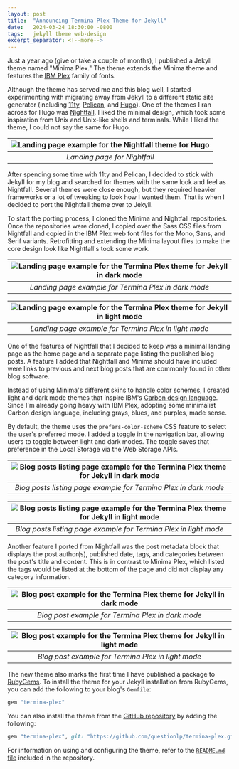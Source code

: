 ```yaml
---
layout: post
title:  "Announcing Termina Plex Theme for Jekyll"
date:   2024-03-24 18:30:00 -0800
tags:   jekyll theme web-design
excerpt_separator: <!--more-->
---
```


Just a year ago (give or take a couple of months), I published a Jekyll theme named "Minima Plex." The theme extends the Minima theme and features the [IBM Plex](https://www.ibm.com/plex/) family of fonts.

Although the theme has served me and this blog well, I started experimenting with migrating away from Jekyll to a different static site generator (including [11ty](https://www.11ty.dev), [Pelican](https://getpelican.com), and [Hugo](https://gohugo.io)). One of the themes I ran across for Hugo was [Nightfall](https://github.com/LordMathis/hugo-theme-nightfall/). I liked the minimal design, which took some inspiration from Unix and Unix-like shells and terminals.<!--more--> While I liked the theme, I could not say the same for Hugo.

| ![Landing page example for the Nightfall theme for Hugo](/assets/images/termina-plex/nightfall-theme.png) |
| :--: |
| *Landing page for Nightfall* |

After spending some time with 11ty and Pelican, I decided to stick with Jekyll for my blog and searched for themes with the same look and feel as Nightfall. Several themes were close enough, but they required heavier frameworks or a lot of tweaking to look how I wanted them. That is when I decided to port the Nightfall theme over to Jekyll.

To start the porting process, I cloned the Minima and Nightfall repositories. Once the repositories were cloned, I copied over the Sass CSS files from Nightfall and copied in the IBM Plex web font files for the Mono, Sans, and Serif variants. Retrofitting and extending the Minima layout files to make the core design look like Nightfall's took some work.

| ![Landing page example for the Termina Plex theme for Jekyll in dark mode](/assets/images/termina-plex/termina-plex-01-landing-page-dark.png) |
| :--: |
| *Landing page example for Termina Plex in dark mode* |

| ![Landing page example for the Termina Plex theme for Jekyll in light mode](/assets/images/termina-plex/termina-plex-02-landing-page-light.png) |
| :--: |
| *Landing page example for Termina Plex in light mode* |

One of the features of Nightfall that I decided to keep was a minimal landing page as the home page and a separate page listing the published blog posts. A feature I added that Nightfall and Minima should have included were links to previous and next blog posts that are commonly found in other blog software.

Instead of using Minima's different skins to handle color schemes, I created light and dark mode themes that inspire IBM's [Carbon design language](https://carbondesignsystem.com). Since I'm already going heavy with IBM Plex, adopting some minimalist Carbon design language, including grays, blues, and purples, made sense.

By default, the theme uses the `prefers-color-scheme` CSS feature to select the user's preferred mode. I added a toggle in the navigation bar, allowing users to toggle between light and dark modes. The toggle saves that preference in the Local Storage via the Web Storage APIs.

| ![Blog posts listing page example for the Termina Plex theme for Jekyll in dark mode](/assets/images/termina-plex/termina-plex-03-blog-post-listing-dark.png) |
| :--: |
| *Blog posts listing page example for Termina Plex in dark mode* |

| ![Blog posts listing page example for the Termina Plex theme for Jekyll in  light mode](/assets/images/termina-plex/termina-plex-04-blog-post-listing-light.png) |
| :--: |
| *Blog posts listing page example for Termina Plex in light mode* |

Another feature I ported from Nightfall was the post metadata block that displays the post author(s), published date, tags, and categories between the post's title and content. This is in contrast to Minima Plex, which listed the tags would be listed at the bottom of the page and did not display any category information.

| ![Blog post example for the Termina Plex theme for Jekyll in dark mode](/assets/images/termina-plex/termina-plex-05-blog-post-dark.png) |
| :--: |
| *Blog post example for Termina Plex in dark mode* |

| ![Blog post example for the Termina Plex theme for Jekyll in light mode](/assets/images/termina-plex/termina-plex-06-blog-post-light.png) |
| :--: |
| *Blog post example for Termina Plex in light mode* |

The new theme also marks the first time I have published a package to [RubyGems](https://rubygems.org). To install the theme for your Jekyll installation from RubyGems, you can add the following to your blog's `Gemfile`:

```ruby
gem "termina-plex"
```

You can also install the theme from the [GitHub repository](https://github.com/questionlp/termina-plex) by adding the following:

```ruby
gem "termina-plex", git: "https://github.com/questionlp/termina-plex.git"
```

For information on using and configuring the theme, refer to the [`README.md` file](https://github.com/questionlp/termina-plex/blob/main/README.md) included in the repository.
